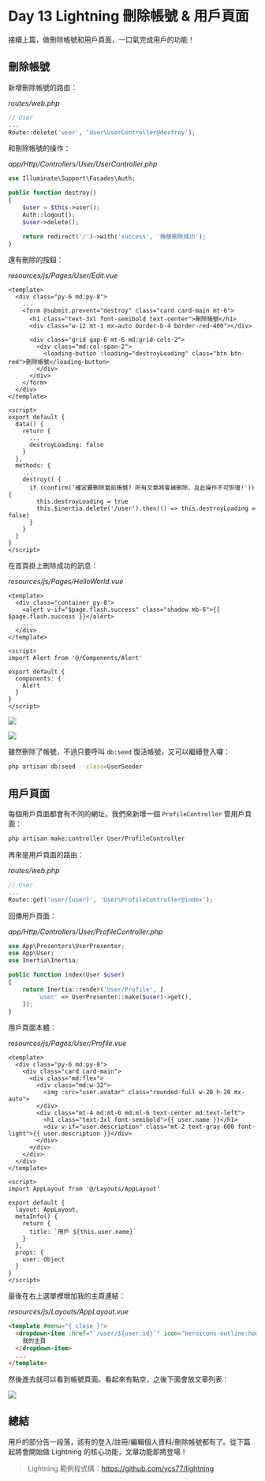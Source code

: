 # Day 13 Lightning 刪除帳號 & 用戶頁面

接續上篇，做刪除帳號和用戶頁面，一口氣完成用戶的功能！

## 刪除帳號

新增刪除帳號的路由：

*routes/web.php*
```php
// User
...
Route::delete('user', 'User\UserController@destroy');
```

和刪除帳號的操作：

*app/Http/Controllers/User/UserController.php*
```php
use Illuminate\Support\Facades\Auth;

public function destroy()
{
    $user = $this->user();
    Auth::logout();
    $user->delete();

    return redirect('/')->with('success', '帳號刪除成功');
}
```

還有刪除的按鈕：

*resources/js/Pages/User/Edit.vue*
```vue
<template>
  <div class="py-6 md:py-8">
    ...
    <form @submit.prevent="destroy" class="card card-main mt-6">
      <h1 class="text-3xl font-semibold text-center">刪除帳號</h1>
      <div class="w-12 mt-1 mx-auto border-b-4 border-red-400"></div>

      <div class="grid gap-6 mt-6 md:grid-cols-2">
        <div class="md:col-span-2">
          <loading-button :loading="destroyLoading" class="btn btn-red">刪除帳號</loading-button>
        </div>
      </div>
    </form>
  </div>
</template>

<script>
export default {
  data() {
    return {
      ...
      destroyLoading: false
    }
  },
  methods: {
    ...
    destroy() {
      if (confirm('確定要刪除當前帳號? 所有文章將會被刪除，且此操作不可恢復!')) {
        this.destroyLoading = true
        this.$inertia.delete('/user').then(() => this.destroyLoading = false)
      }
    }
  }
}
</script>
```

在首頁掛上刪除成功的訊息：

*resources/js/Pages/HelloWorld.vue*
```vue
<template>
  <div class="container py-8">
    <alert v-if="$page.flash.success" class="shadow mb-6">{{ $page.flash.success }}</alert>
    ...
  </div>
</template>

<script>
import Alert from '@/Components/Alert'

export default {
  components: {
    Alert
  }
}
</script>
```

![](../images/day13-01.jpg)

![](../images/day13-02.jpg)

雖然刪除了帳號，不過只要呼叫 `db:seed` 復活帳號，又可以繼續登入囉：

```bash
php artisan db:seed --class=UserSeeder
```

## 用戶頁面

每個用戶頁面都會有不同的網址，我們來新增一個 `ProfileController` 管用戶頁面：

```bash
php artisan make:controller User/ProfileController
```

再來是用戶頁面的路由：

*routes/web.php*
```php
// User
...
Route::get('user/{user}', 'User\ProfileController@index');
```

回傳用戶頁面：

*app/Http/Controllers/User/ProfileController.php*
```php
use App\Presenters\UserPresenter;
use App\User;
use Inertia\Inertia;

public function index(User $user)
{
    return Inertia::render('User/Profile', [
        'user' => UserPresenter::make($user)->get(),
    ]);
}
```

用戶頁面本體：

*resources/js/Pages/User/Profile.vue*
```vue
<template>
  <div class="py-6 md:py-8">
    <div class="card card-main">
      <div class="md:flex">
        <div class="md:w-32">
          <img :src="user.avatar" class="rounded-full w-20 h-20 mx-auto">
        </div>
        <div class="mt-4 md:mt-0 md:ml-6 text-center md:text-left">
          <h1 class="text-3xl font-semibold">{{ user.name }}</h1>
          <div v-if="user.description" class="mt-2 text-gray-600 font-light">{{ user.description }}</div>
        </div>
      </div>
    </div>
  </div>
</template>

<script>
import AppLayout from '@/Layouts/AppLayout'

export default {
  layout: AppLayout,
  metaInfo() {
    return {
      title: `用戶 ${this.user.name}`
    }
  },
  props: {
    user: Object
  }
}
</script>
```

最後在右上選單裡增加我的主頁連結：

*resources/js/Layouts/AppLayout.vue*
```html
<template #menu="{ close }">
  <dropdown-item :href="`/user/${user.id}`" icon="heroicons-outline:home" @click="close">
    我的主頁
  </dropdown-item>
  ...
</template>
```

然後進去就可以看到帳號頁面。看起來有點空，之後下面會放文章列表：

![](../images/day13-03.jpg)

## 總結

用戶的部分告一段落，該有的登入/註冊/編輯個人資料/刪除帳號都有了。從下篇起將會開始做 Lightning 的核心功能，文章功能即將登場！

> Lightning 範例程式碼：https://github.com/ycs77/lightning
